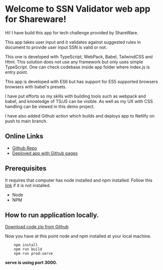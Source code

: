 # Welcome to SSN Validator web app for Shareware!

Hi! I have build this app for tech challenge provided by ShareWare.

This app takes user input and it validates against suggested rules in document to provide user input  SSN is valid or not.

This one is developed with TypeScript, WebPack, Babel, TailwindCSS and Html. This solution does not use any framework but only uses simple TypeScript. One can check codebase inside app folder where index.js is entry point.

This app is developed with ES6 but has support for ES5 supported browsers browsers with babel's presets.

I have put efforts so my skills with building tools such as webpack and babel, and knowledge of TS/JS can be visible. As well as my UX with CSS handling can be viewed in this demo project.

I have also added Github action which builds and deploys app to Netlify on push to main branch.

## Online Links

- [Github Repo](https://github.com/jaiminmoslake7020/shareware-vanilla/)
- [Deployed app with Github pages](https://jaiminmoslake7020.github.io/shareware-vanilla/)

## Prerequisites

It requires that computer has node installed and npm installed. Follow this [link](https://docs.npmjs.com/downloading-and-installing-node-js-and-npm) if it is not installed.

- Node
- NPM

## How to run application locally.

[Download code zip from Github](https://github.com/jaiminmoslake7020/shareware-vanilla/archive/refs/heads/main.zip)

Now you have at this point node and npm installed at your local machine.

```
    npm install
    npm run build
    npm run prod:serve
```

**serve is using port 3000.**
